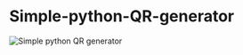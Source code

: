 # Simple-python-QR-generator

![Simple python QR generator](https://user-images.githubusercontent.com/82004475/160989726-9572fffc-5c90-430e-a491-bf37745a11fc.png)
